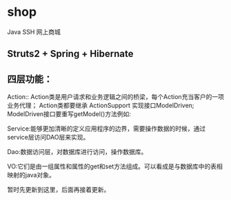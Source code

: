 # shop

Java SSH 网上商城


## Struts2 + Spring + Hibernate


## 四层功能：

Action::
Action类是用户请求和业务逻辑之间的桥梁，每个Action充当客户的一项业务代理；
Action类都要继承 ActionSupport 实现接口ModelDriven; 
ModelDriven接口要重写getModel()方法例如:

Service:能够更加清晰的定义应用程序的边界，需要操作数据的时候，通过service层访问DAO层来实现。

Dao:数据访问层，对数据库进行访问，操作数据库。 

VO:它们是由一组属性和属性的get和set方法组成。可以看成是与数据库中的表相映射的java对象。



暂时先更新到这里，后面再接着更新。



